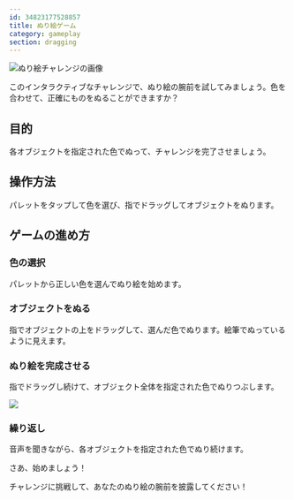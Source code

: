 ```yaml
---
id: 34823177528857
title: ぬり絵ゲーム
category: gameplay
section: dragging
---
```

![ぬり絵チャレンジの画像](https://help.studycat.com/hc/article_attachments/34823177517721)

このインタラクティブなチャレンジで、ぬり絵の腕前を試してみましょう。色を合わせて、正確にものをぬることができますか？

## 目的

各オブジェクトを指定された色でぬって、チャレンジを完了させましょう。

## 操作方法

パレットをタップして色を選び、指でドラッグしてオブジェクトをぬります。

## ゲームの進め方

### 色の選択

パレットから正しい色を選んでぬり絵を始めます。

### オブジェクトをぬる

指でオブジェクトの上をドラッグして、選んだ色でぬります。絵筆でぬっているように見えます。

### ぬり絵を完成させる

指でドラッグし続けて、オブジェクト全体を指定された色でぬりつぶします。

![](https://help.studycat.com/hc/article_attachments/34967665665945)

### 繰り返し

音声を聞きながら、各オブジェクトを指定された色でぬり続けます。

さあ、始めましょう！

チャレンジに挑戦して、あなたのぬり絵の腕前を披露してください！

